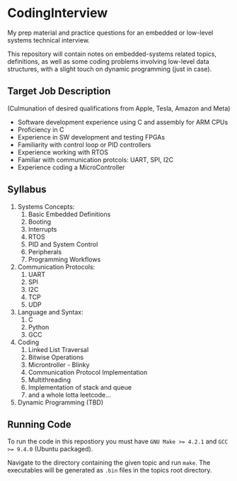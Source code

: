 # CodingInterview

My prep material and practice questions for an embedded or low-level systems technical interview.  

This repository will contain notes on embedded-systems related topics, definitions, as well as some coding problems involving low-level data structures, with a slight touch on dynamic programming (just in case).

## Target Job Description

(Culmunation of desired qualifications from Apple, Tesla, Amazon and Meta)  

- Software development experience using C and assembly for ARM CPUs  
- Proficiency in C
- Experience in SW development and testing FPGAs  
- Familiarity with control loop or PID controllers  
- Experience working with RTOS  
- Familiar with communication protcols: UART, SPI, I2C  
- Experience coding a MicroController

## Syllabus

1. Systems Concepts:
    1. Basic Embedded Definitions
    2. Booting
    3. Interrupts
    4. RTOS
    5. PID and System Control
    6. Peripherals
    7. Programming Workflows
2. Communication Protocols:
    1. UART
    2. SPI
    3. I2C
    4. TCP
    5. UDP
3. Language and Syntax:
    1. C
    2. Python
    3. GCC
4. Coding
    1. Linked List Traversal
    2. Bitwise Operations
    3. Microntroller - Blinky
    4. Communication Protocol Implementation
    5. Multithreading
    6. Implementation of stack and queue
    7. and a whole lotta leetcode...
5. Dynamic Programming (TBD)

## Running Code

To run the code in this repostiory you must have `GNU Make >= 4.2.1` and `GCC >= 9.4.0` (Ubuntu packaged).  

Navigate to the directory containing the given topic and run `make`. The executables will be generated as `.bin` files in the topics root directory.
